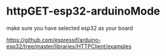 # httpGET-esp32-arduinoMode

make sure you have selected esp32 as your board

https://github.com/espressif/arduino-esp32/tree/master/libraries/HTTPClient/examples
